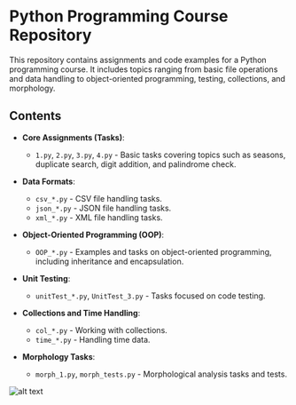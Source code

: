 # Python Programming Course Repository

This repository contains assignments and code examples for a Python programming course. It includes topics ranging from basic file operations and data handling to object-oriented programming, testing, collections, and morphology.

## Contents

- **Core Assignments (Tasks)**:
  - `1.py`, `2.py`, `3.py`, `4.py` - Basic tasks covering topics such as seasons, duplicate search, digit addition, and palindrome check.

- **Data Formats**:
  - `csv_*.py` - CSV file handling tasks.
  - `json_*.py` - JSON file handling tasks.
  - `xml_*.py` - XML file handling tasks.

- **Object-Oriented Programming (OOP)**:
  - `OOP_*.py` - Examples and tasks on object-oriented programming, including inheritance and encapsulation.

- **Unit Testing**:
  - `unitTest_*.py`, `UnitTest_3.py` - Tasks focused on code testing.

- **Collections and Time Handling**:
  - `col_*.py` - Working with collections.
  - `time_*.py` - Handling time data.

- **Morphology Tasks**:
  - `morph_1.py`, `morph_tests.py` - Morphological analysis tasks and tests.

![alt text](https://pictureholiday.ru/wp-content/uploads/2018/06/332.jpg "кота")






